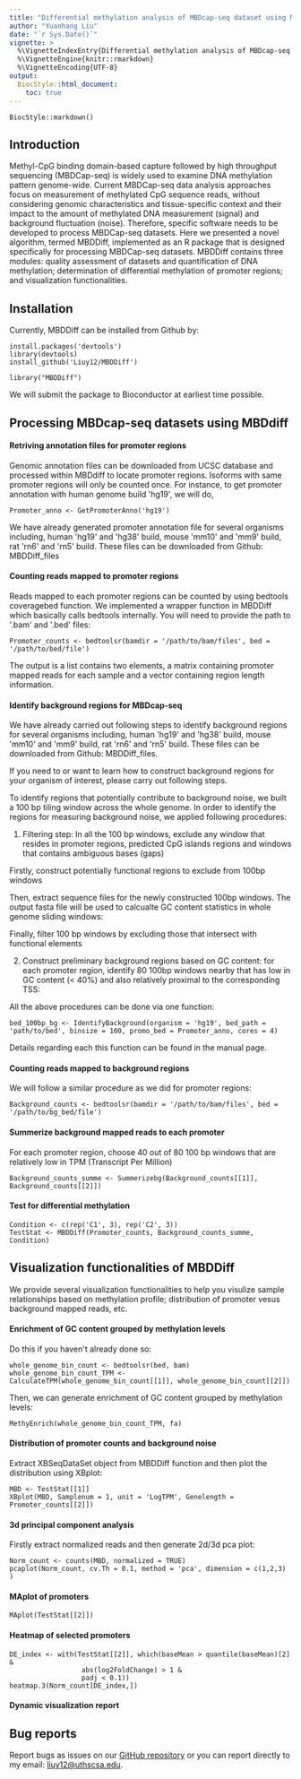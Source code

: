 ```yaml
---
title: "Differential methylation analysis of MBDcap-seq dataset using MBDDiff package"
author: "Yuanhang Liu"
date: "`r Sys.Date()`"
vignette: >
  %\VignetteIndexEntry{Differential methylation analysis of MBDcap-seq dataset using MBDDiff package}
  %\VignetteEngine{knitr::rmarkdown}
  %\VignetteEncoding{UTF-8} 
output: 
  BiocStyle::html_document:
    toc: true
---
```


```{r style, echo = FALSE, results = 'asis'}
BiocStyle::markdown()
```

## Introduction 

Methyl-CpG binding domain-based capture
followed by high throughput sequencing (MBDCap-seq) is widely
used to examine DNA methylation pattern genome-wide. Current
MBDCap-seq data analysis approaches focus on measurement of
methylated CpG sequence reads, without considering genomic
characteristics and tissue-specific context and their impact to the
amount of methylated DNA measurement (signal) and background
fluctuation (noise). Therefore, specific software needs to be
developed to process MBDCap-seq datasets. Here we presented a
novel algorithm, termed MBDDiff, implemented as an R package that
is designed specifically for processing MBDCap-seq datasets.
MBDDiff contains three modules: quality assessment of datasets and
quantification of DNA methylation; determination of differential
methylation of promoter regions; and visualization functionalities.

## Installation 

Currently, MBDDiff can be installed from Github by: 
```{r,eval=FALSE}
install.packages('devtools')
library(devtools)
install_github('Liuy12/MBDDiff')
```
```{r,message = FALSE, warning=FALSE, eval=FALSE}
library("MBDDiff")
```
We will submit the package to Bioconductor at earliest time possible. 

## Processing MBDcap-seq datasets using MBDdiff

#### Retriving annotation files for promoter regions

Genomic annotation files can be downloaded from UCSC database and processed within MBDdiff to locate promoter regions. Isoforms with same promoter regions will only be counted once. For instance, to get promoter annotation with human genome build 'hg19', we will do,

```{r,message = FALSE, warning=FALSE, eval=FALSE}
Promoter_anno <- GetPromoterAnno('hg19')
```

We have already generated promoter annotation file for several organisms including, human 'hg19' and 'hg38' build, mouse 'mm10' and 'mm9' build, rat 'rn6' and 'rn5' build. These files can be downloaded from Github: MBDDiff_files

#### Counting reads mapped to promoter regions

Reads mapped to each promoter regions can be counted by using bedtools coveragebed function. We implemented a wrapper function in MBDDiff which basically calls bedtools internally. You will need to provide the path to '.bam' and '.bed' files:

```{r,message = FALSE, warning=FALSE, eval=FALSE}
Promoter_counts <- bedtoolsr(bamdir = '/path/to/bam/files', bed = '/path/to/bed/file')
```

The output is a list contains two elements, a matrix containing promoter mapped reads for each sample and a vector containing region length information. 

#### Identify background regions for MBDcap-seq

We have already carried out following steps to identify background regions for several organisms including, human 'hg19' and 'hg38' build, mouse 'mm10' and 'mm9' build, rat 'rn6' and 'rn5' build. These files can be downloaded from Github: MBDDiff_files. 

If you need to or want to learn how to construct background regions for your organism of interest, please carry out following steps.

To identify regions that potentially contribute to background noise, we built a 100 bp tiling window across the whole genome. In order to identify the regions for measuring background noise, we applied following procedures:

1. Filtering step: In all the 100 bp windows, exclude any window that resides in promoter regions, predicted CpG islands regions and windows that contains ambiguous bases (gaps)

Firstly, construct potentially functional regions to exclude from 100bp windows

Then, extract sequence files for the newly constructed 100bp windows. The output fasta file will be used to calcualte GC content statistics in whole genome sliding windows:

Finally, filter 100 bp windows by excluding those that intersect with functional elements

2. Construct preliminary background regions based on GC
content: for each promoter region, identify 80 100bp
windows nearby that has low in GC content (< 40%) and
also relatively proximal to the corresponding TSS:

All the above procedures can be done via one function:

```{r,message = FALSE, warning=FALSE, eval=FALSE}
bed_100bp_bg <- IdentifyBackground(organism = 'hg19', bed_path = 'path/to/bed', binsize = 100, promo_bed = Promoter_anno, cores = 4)
```

Details regarding each this function can be found in the manual page. 

#### Counting reads mapped to background regions

We will follow a similar procedure as we did for promoter regions:

```{r,message = FALSE, warning=FALSE, eval=FALSE}
Background_counts <- bedtoolsr(bamdir = '/path/to/bam/files', bed = '/path/to/bg_bed/file')
```

#### Summerize background mapped reads to each promoter

For each promoter region, choose 40 out of
80 100 bp windows that are relatively low in TPM (Transcript Per Million)

```{r,message = FALSE, warning=FALSE, eval=FALSE}
Background_counts_summe <- Summerizebg(Background_counts[[1]], Background_counts[[2]])
```

#### Test for differential methylation 

```{r,message = FALSE, warning=FALSE, eval=FALSE}
Condition <- c(rep('C1', 3), rep('C2', 3))
TestStat <- MBDDiff(Promoter_counts, Background_counts_summe, Condition)
```

## Visualization functionalities of MBDDiff

We provide several visualization functionalities to help you visulize sample relationships based on methylation profile; distribution of promoter vesus background mapped reads, etc. 

#### Enrichment of GC content grouped by methylation levels

Do this if you haven't already done so:

```{r,message = FALSE, warning=FALSE, eval=FALSE}
whole_genome_bin_count <- bedtoolsr(bed, bam)
whole_genome_bin_count_TPM <- CalculateTPM(whole_genome_bin_count[[1]], whole_genome_bin_count[[2]])
```

Then, we can generate enrichment of GC content grouped by methylation levels: 

```{r,message = FALSE, warning=FALSE, eval=FALSE}
MethyEnrich(whole_genome_bin_count_TPM, fa)
```

#### Distribution of promoter counts and background noise

Extract XBSeqDataSet object from MBDDiff function and then plot the distribution using XBplot:

```{r,message = FALSE, warning=FALSE, eval=FALSE}
MBD <- TestStat[[1]]
XBplot(MBD, Samplenum = 1, unit = 'LogTPM', Genelength = Promoter_counts[[2]])
```

#### 3d principal component analysis

Firstly extract normalized reads and then generate 2d/3d pca plot:

```{r,message = FALSE, warning=FALSE, eval=FALSE}
Norm_count <- counts(MBD, normalized = TRUE)
pcaplot(Norm_count, cv.Th = 0.1, method = 'pca', dimension = c(1,2,3) )
```

#### MAplot of promoters

```{r,message = FALSE, warning=FALSE, eval=FALSE}
MAplot(TestStat[[2]])
```

#### Heatmap of selected promoters

```{r,message = FALSE, warning=FALSE, eval=FALSE}
DE_index <- with(TestStat[[2]], which(baseMean > quantile(baseMean)[2] & 
                  abs(log2FoldChange) > 1 &
                  padj < 0.1))
heatmap.3(Norm_count[DE_index,])
```

#### Dynamic visualization report



## Bug reports
Report bugs as issues on our [GitHub repository](https://github.com/Liuy12/MBDDiff/issues) or you can report directly to my email: liuy12@uthscsa.edu.